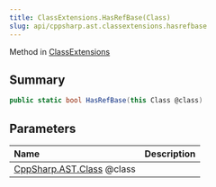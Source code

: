 ```yaml
---
title: ClassExtensions.HasRefBase(Class)
slug: api/cppsharp.ast.classextensions.hasrefbase
---
```

Method in [ClassExtensions](/api/cppsharp/ast/classextensions)

## Summary



```csharp
public static bool HasRefBase(this Class @class)
```

## Parameters

|Name|Description|
|:---|:---|
|[CppSharp.AST.Class](/api/cppsharp/ast/class) @class||

